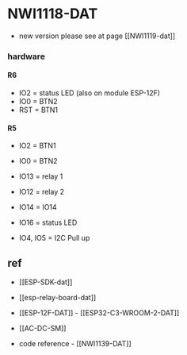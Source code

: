 # NWI1118-DAT

- new version please see at page [[NWI1119-dat]]


### hardware 


#### R6 
- IO2 = status LED (also on module ESP-12F)
- IO0 = BTN2
- RST = BTN1

#### R5 

- IO2 = BTN1
- IO0 = BTN2

- IO13 = relay 1
- IO12 = relay 2 
- IO14 = IO14
- IO16  = status LED
- IO4, IO5 = I2C Pull up 



## ref 

- [[ESP-SDK-dat]]

- [[esp-relay-board-dat]]

- [[ESP-12F-DAT]] - [[ESP32-­C3-­WROOM-­2-DAT]]
- [[AC-DC-SM]]
- code reference - [[NWI1139-DAT]]